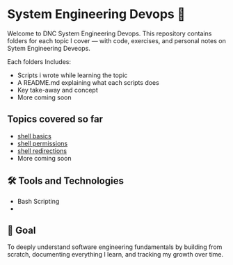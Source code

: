 # System Engineering Devops 🚀

Welcome to DNC System Engineering Devops. This repository contains folders for each topic I cover — with code, exercises, and personal notes on Sytem Engineering Deveops.

Each folders Includes:

- Scripts i wrote while learning the topic
- A README.md explaining what each scripts does
- Key take-away and concept
- More coming soon

## Topics covered so far

- [shell basics](./0x00-shell_basics)
- [shell permissions](./0x01-shell_permissions)
- [shell redirections](./0x02-shell_redirections)
- More coming soon

## 🛠️ Tools and Technologies

- Bash Scripting
-

## 🎯 Goal

To deeply understand software engineering fundamentals by building from scratch, documenting everything I learn, and tracking my growth over time.
